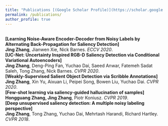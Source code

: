 ```yaml
---
title: "Publications [(Google Scholar Profile)](https://scholar.google.com.au/citations?user=Qa1DMv8AAAAJ&hl=en)"
permalink: /publications/
author_profile: true
---
```


<br>
<b>[Learning Noise-Aware Encoder-Decoder from Noisy Labels by Alternating Back-Propagation for Saliency Detection]</b> <br> 
<b>Jing Zhang</b>, Jianwen Xie, Nick Barnes.
<i>ECCV 2020</i>.

<br>
<b>[UC-Net: Uncertainty Inspired RGB-D Saliency Detection via Conditional Variational Autoencoders]</b> <br> 
<b>Jing Zhang</b>, Deng-Ping Fan, Yuchao Dai, Saeed Anwar, Fatemeh Sadat Saleh, Tong Zhang, Nick Barnes.
<i>CVPR 2020</i>.

<br>
<b>[Weakly-Supervised Salient Object Detection via Scribble Annotations]</b> <br> 
<b>Jing Zhang</b>, Xin Yu, Aixuan Li, Peipei Song, Bowen Liu, Yuchao Dai.
<i>CVPR 2020</i>.

<br>
<b>[Few-shot learning via saliency-guided hallucination of samples]</b> <br> 
<b>Hongguang Zhang, Jing Zhang</b>, Piotr Koniusz.
<i>CVPR 2019</i>.

<br>
<b>[Deep unsupervised saliency detection: A multiple noisy labeling perspective]</b> <br> 
<b>Jing Zhang</b>, Tong Zhang, Yuchao Dai, Mehrtash Harandi, Richard Hartley.
<i>CVPR 2018</i>.
